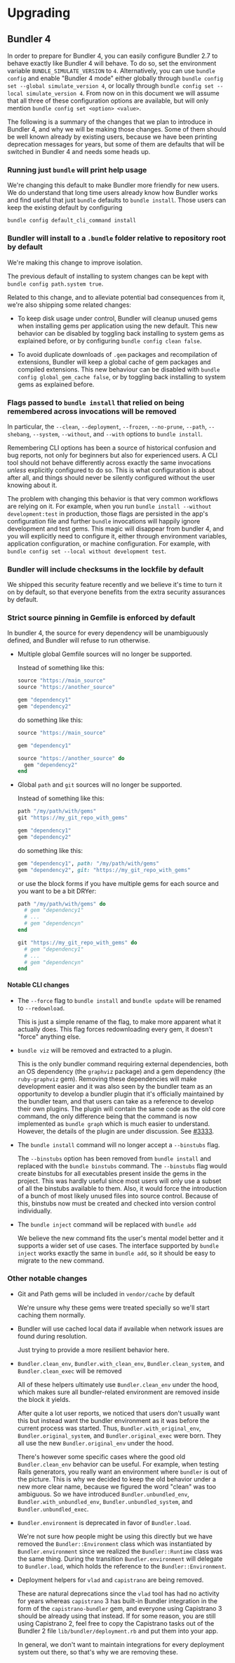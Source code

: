 # Upgrading

## Bundler 4

In order to prepare for Bundler 4, you can easily configure Bundler 2.7 to
behave exactly like Bundler 4 will behave. To do so, set the environment
variable `BUNDLE_SIMULATE_VERSION` to `4`. Alternatively, you can use `bundle
config` and enable "Bundler 4 mode" either globally through `bundle config set
--global simulate_version 4`, or locally through `bundle config set --local
simulate_version 4`. From now on in this document we will assume that all three
of these configuration options are available, but will only mention `bundle
config set <option> <value>`.

The following is a summary of the changes that we plan to introduce in Bundler
4, and why we will be making those changes. Some of them should be well known
already by existing users, because we have been printing deprecation messages
for years, but some of them are defaults that will be switched in Bundler 4 and
needs some heads up.

### Running just `bundle`  will print help usage

We're changing this default to make Bundler more friendly for new users. We do
understand that long time users already know how Bundler works and find useful
that just `bundle` defaults to `bundle install`. Those users can keep the
existing default by configuring

```
bundle config default_cli_command install
```

### Bundler will install to a `.bundle` folder relative to repository root by default

We're making this change to improve isolation.

The previous default of installing to system changes can be kept with `bundle
config path.system true`.

Related to this change, and to alleviate potential bad consequences from it,
we're also shipping some related changes:

* To keep disk usage under control, Bundler will cleanup unused gems when
  installing gems per application using the new default. This new behavior can
  be disabled by toggling back installing to system gems as explained before, or
  by configuring `bundle config clean false`.

* To avoid duplicate downloads of `.gem` packages and recompilation of
  extensions, Bundler will keep a global cache of gem packages and compiled
  extensions. This new behaviour can be disabled with `bundle config
  global_gem_cache false`, or by toggling back installing to system gems as
  explained before.

### Flags passed to `bundle install` that relied on being remembered across invocations will be removed

In particular, the `--clean`, `--deployment`, `--frozen`, `--no-prune`,
`--path`, `--shebang`, `--system`, `--without`, and `--with` options to `bundle
install`.

Remembering CLI options has been a source of historical confusion and bug
reports, not only for beginners but also for experienced users. A CLI tool
should not behave differently across exactly the same invocations _unless_
explicitly configured to do so. This is what configuration is about after all,
and things should never be silently configured without the user knowing about
it.

The problem with changing this behavior is that very common workflows are
relying on it. For example, when you run `bundle install --without
development:test` in production, those flags are persisted in the app's
configuration file and further `bundle` invocations will happily ignore
development and test gems.  This magic will disappear from bundler 4, and you
will explicitly need to configure it, either through environment variables,
application configuration, or machine configuration. For example, with `bundle
config set --local without development test`.

### Bundler will include checksums in the lockfile by default

We shipped this security feature recently and we believe it's time to turn it on
by default, so that everyone benefits from the extra security assurances by default.

### Strict source pinning in Gemfile is enforced by default

In bundler 4, the source for every dependency will be unambiguously defined, and
Bundler will refuse to run otherwise.

* Multiple global Gemfile sources will no longer be supported.

  Instead of something like this:

  ```ruby
  source "https://main_source"
  source "https://another_source"

  gem "dependency1"
  gem "dependency2"
  ```

  do something like this:

  ```ruby
  source "https://main_source"

  gem "dependency1"

  source "https://another_source" do
    gem "dependency2"
  end
  ```

* Global `path` and `git` sources will no longer be supported.

  Instead of something like this:

  ```ruby
  path "/my/path/with/gems"
  git "https://my_git_repo_with_gems"

  gem "dependency1"
  gem "dependency2"
  ```

  do something like this:

  ```ruby
  gem "dependency1", path: "/my/path/with/gems"
  gem "dependency2", git: "https://my_git_repo_with_gems"
  ```

  or use the block forms if you have multiple gems for each source and you want
  to be a bit DRYer:


  ```ruby
  path "/my/path/with/gems" do
    # gem "dependency1"
    # ...
    # gem "dependencyn"
  end

  git "https://my_git_repo_with_gems" do
    # gem "dependency1"
    # ...
    # gem "dependencyn"
  end
  ```

#### Notable CLI changes

* The `--force` flag to `bundle install` and `bundle update` will be renamed to `--redownload`.

  This is just a simple rename of the flag, to make more apparent what it
  actually does. This flag forces redownloading every gem, it doesn't "force"
  anything else.

* `bundle viz` will be removed and extracted to a plugin.

  This is the only bundler command requiring external dependencies, both an OS
  dependency (the `graphviz` package) and a gem dependency (the `ruby-graphviz`
  gem). Removing these dependencies will make development easier and it was also
  seen by the bundler team as an opportunity to develop a bundler plugin that
  it's officially maintained by the bundler team, and that users can take as a
  reference to develop their own plugins. The plugin will contain the same code
  as the old core command, the only difference being that the command is now
  implemented as `bundle graph` which is much easier to understand. However, the
  details of the plugin are under discussion. See [#3333](https://github.com/rubygems/rubygems/issues/3333).

* The `bundle install` command will no longer accept a `--binstubs` flag.

  The `--binstubs` option has been removed from `bundle install` and replaced
  with the `bundle binstubs` command. The `--binstubs` flag would create
  binstubs for all executables present inside the gems in the project. This was
  hardly useful since most users will only use a subset of all the binstubs
  available to them. Also, it would force the introduction of a bunch of most
  likely unused files into source control. Because of this, binstubs now must
  be created and checked into version control individually.

* The `bundle inject` command will be replaced with `bundle add`

  We believe the new command fits the user's mental model better and it supports
  a wider set of use cases. The interface supported by `bundle inject` works
  exactly the same in `bundle add`, so it should be easy to migrate to the new
  command.

### Other notable changes

* Git and Path gems will be included in `vendor/cache` by default

  We're unsure why these gems were treated specially so we'll start caching them
  normally.

* Bundler will use cached local data if available when network issues are found
  during resolution.

  Just trying to provide a more resilient behavior here.

* `Bundler.clean_env`, `Bundler.with_clean_env`, `Bundler.clean_system`, and `Bundler.clean_exec` will be removed

  All of these helpers ultimately use `Bundler.clean_env` under the hood, which
  makes sure all bundler-related environment are removed inside the block it
  yields.

  After quite a lot user reports, we noticed that users don't usually want this
  but instead want the bundler environment as it was before the current process
  was started. Thus, `Bundler.with_original_env`, `Bundler.original_system`, and
  `Bundler.original_exec` were born. They all use the new `Bundler.original_env`
  under the hood.

  There's however some specific cases where the good old `Bundler.clean_env`
  behavior can be useful. For example, when testing Rails generators, you really
  want an environment where `bundler` is out of the picture. This is why we
  decided to keep the old behavior under a new more clear name, because we
  figured the word "clean" was too ambiguous. So we have introduced
  `Bundler.unbundled_env`, `Bundler.with_unbundled_env`,
  `Bundler.unbundled_system`, and `Bundler.unbundled_exec`.

* `Bundler.environment` is deprecated in favor of `Bundler.load`.

  We're not sure how people might be using this directly but we have removed the
  `Bundler::Environment` class which was instantiated by `Bundler.environment`
  since we realized the `Bundler::Runtime` class was the same thing. During the
  transition `Bundler.environment` will delegate to `Bundler.load`, which holds
  the reference to the `Bundler::Environment`.

* Deployment helpers for `vlad` and `capistrano` are being removed.

  These are natural deprecations since the `vlad` tool has had no activity for
  years whereas `capistrano` 3 has built-in Bundler integration in the form of
  the `capistrano-bundler` gem, and everyone using Capistrano 3 should be
  already using that instead. If for some reason, you are still using Capistrano
  2, feel free to copy the Capistrano tasks out of the Bundler 2 file
  `lib/bundler/deployment.rb` and put them into your app.

  In general, we don't want to maintain integrations for every deployment system
  out there, so that's why we are removing these.
